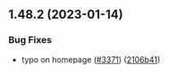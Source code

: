 ## 1.48.2 (2023-01-14)


### Bug Fixes

* typo on homepage ([#3371](https://github.com/EddieHubCommunity/LinkFree/issues/3371)) ([2106b41](https://github.com/EddieHubCommunity/LinkFree/commit/2106b41c23c260ab40ba2b9458fa7d9a4baf061c))



